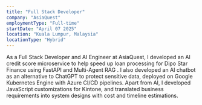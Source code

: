 ```yaml
---
title: "Full Stack Developer"
company: "AsiaQuest"
employmentType: "Full-time"
startDate: "April 07 2025"
location: "Kuala Lumpur, Malaysia"
locationType: "Hybrid"
---
```


As a Full Stack Developer and AI Engineer at AsiaQuest, I developed an AI credit score microservice to help speed up loan processing for Dipo Star Finance using FastAPI and Multi-Agent RAG . I also developed an AI chatbot as an alternative to ChatGPT to protect sensitive data, deployed on Google Kubernetes Engine with Azure CI/CD pipelines. Apart from AI, I developed JavaScript customizations for Kintone, and translated business requirements into system designs with cost and timeline estimations.
